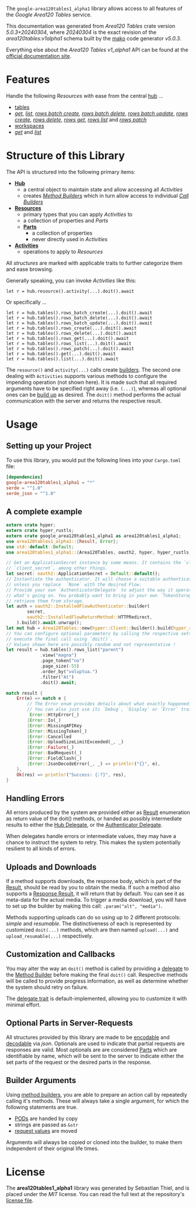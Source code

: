 <!---
DO NOT EDIT !
This file was generated automatically from 'src/generator/templates/api/README.md.mako'
DO NOT EDIT !
-->
The `google-area120tables1_alpha1` library allows access to all features of the *Google Area120 Tables* service.

This documentation was generated from *Area120 Tables* crate version *5.0.3+20240304*, where *20240304* is the exact revision of the *area120tables:v1alpha1* schema built by the [mako](http://www.makotemplates.org/) code generator *v5.0.3*.

Everything else about the *Area120 Tables* *v1_alpha1* API can be found at the
[official documentation site](https://support.google.com/area120-tables/answer/10011390).
# Features

Handle the following *Resources* with ease from the central [hub](https://docs.rs/google-area120tables1_alpha1/5.0.3+20240304/google_area120tables1_alpha1/Area120Tables) ... 

* [tables](https://docs.rs/google-area120tables1_alpha1/5.0.3+20240304/google_area120tables1_alpha1/api::Table)
 * [*get*](https://docs.rs/google-area120tables1_alpha1/5.0.3+20240304/google_area120tables1_alpha1/api::TableGetCall), [*list*](https://docs.rs/google-area120tables1_alpha1/5.0.3+20240304/google_area120tables1_alpha1/api::TableListCall), [*rows batch create*](https://docs.rs/google-area120tables1_alpha1/5.0.3+20240304/google_area120tables1_alpha1/api::TableRowBatchCreateCall), [*rows batch delete*](https://docs.rs/google-area120tables1_alpha1/5.0.3+20240304/google_area120tables1_alpha1/api::TableRowBatchDeleteCall), [*rows batch update*](https://docs.rs/google-area120tables1_alpha1/5.0.3+20240304/google_area120tables1_alpha1/api::TableRowBatchUpdateCall), [*rows create*](https://docs.rs/google-area120tables1_alpha1/5.0.3+20240304/google_area120tables1_alpha1/api::TableRowCreateCall), [*rows delete*](https://docs.rs/google-area120tables1_alpha1/5.0.3+20240304/google_area120tables1_alpha1/api::TableRowDeleteCall), [*rows get*](https://docs.rs/google-area120tables1_alpha1/5.0.3+20240304/google_area120tables1_alpha1/api::TableRowGetCall), [*rows list*](https://docs.rs/google-area120tables1_alpha1/5.0.3+20240304/google_area120tables1_alpha1/api::TableRowListCall) and [*rows patch*](https://docs.rs/google-area120tables1_alpha1/5.0.3+20240304/google_area120tables1_alpha1/api::TableRowPatchCall)
* [workspaces](https://docs.rs/google-area120tables1_alpha1/5.0.3+20240304/google_area120tables1_alpha1/api::Workspace)
 * [*get*](https://docs.rs/google-area120tables1_alpha1/5.0.3+20240304/google_area120tables1_alpha1/api::WorkspaceGetCall) and [*list*](https://docs.rs/google-area120tables1_alpha1/5.0.3+20240304/google_area120tables1_alpha1/api::WorkspaceListCall)




# Structure of this Library

The API is structured into the following primary items:

* **[Hub](https://docs.rs/google-area120tables1_alpha1/5.0.3+20240304/google_area120tables1_alpha1/Area120Tables)**
    * a central object to maintain state and allow accessing all *Activities*
    * creates [*Method Builders*](https://docs.rs/google-area120tables1_alpha1/5.0.3+20240304/google_area120tables1_alpha1/client::MethodsBuilder) which in turn
      allow access to individual [*Call Builders*](https://docs.rs/google-area120tables1_alpha1/5.0.3+20240304/google_area120tables1_alpha1/client::CallBuilder)
* **[Resources](https://docs.rs/google-area120tables1_alpha1/5.0.3+20240304/google_area120tables1_alpha1/client::Resource)**
    * primary types that you can apply *Activities* to
    * a collection of properties and *Parts*
    * **[Parts](https://docs.rs/google-area120tables1_alpha1/5.0.3+20240304/google_area120tables1_alpha1/client::Part)**
        * a collection of properties
        * never directly used in *Activities*
* **[Activities](https://docs.rs/google-area120tables1_alpha1/5.0.3+20240304/google_area120tables1_alpha1/client::CallBuilder)**
    * operations to apply to *Resources*

All *structures* are marked with applicable traits to further categorize them and ease browsing.

Generally speaking, you can invoke *Activities* like this:

```Rust,ignore
let r = hub.resource().activity(...).doit().await
```

Or specifically ...

```ignore
let r = hub.tables().rows_batch_create(...).doit().await
let r = hub.tables().rows_batch_delete(...).doit().await
let r = hub.tables().rows_batch_update(...).doit().await
let r = hub.tables().rows_create(...).doit().await
let r = hub.tables().rows_delete(...).doit().await
let r = hub.tables().rows_get(...).doit().await
let r = hub.tables().rows_list(...).doit().await
let r = hub.tables().rows_patch(...).doit().await
let r = hub.tables().get(...).doit().await
let r = hub.tables().list(...).doit().await
```

The `resource()` and `activity(...)` calls create [builders][builder-pattern]. The second one dealing with `Activities` 
supports various methods to configure the impending operation (not shown here). It is made such that all required arguments have to be 
specified right away (i.e. `(...)`), whereas all optional ones can be [build up][builder-pattern] as desired.
The `doit()` method performs the actual communication with the server and returns the respective result.

# Usage

## Setting up your Project

To use this library, you would put the following lines into your `Cargo.toml` file:

```toml
[dependencies]
google-area120tables1_alpha1 = "*"
serde = "^1.0"
serde_json = "^1.0"
```

## A complete example

```Rust
extern crate hyper;
extern crate hyper_rustls;
extern crate google_area120tables1_alpha1 as area120tables1_alpha1;
use area120tables1_alpha1::{Result, Error};
use std::default::Default;
use area120tables1_alpha1::{Area120Tables, oauth2, hyper, hyper_rustls, chrono, FieldMask};

// Get an ApplicationSecret instance by some means. It contains the `client_id` and 
// `client_secret`, among other things.
let secret: oauth2::ApplicationSecret = Default::default();
// Instantiate the authenticator. It will choose a suitable authentication flow for you, 
// unless you replace  `None` with the desired Flow.
// Provide your own `AuthenticatorDelegate` to adjust the way it operates and get feedback about 
// what's going on. You probably want to bring in your own `TokenStorage` to persist tokens and
// retrieve them from storage.
let auth = oauth2::InstalledFlowAuthenticator::builder(
        secret,
        oauth2::InstalledFlowReturnMethod::HTTPRedirect,
    ).build().await.unwrap();
let mut hub = Area120Tables::new(hyper::Client::builder().build(hyper_rustls::HttpsConnectorBuilder::new().with_native_roots().https_or_http().enable_http1().build()), auth);
// You can configure optional parameters by calling the respective setters at will, and
// execute the final call using `doit()`.
// Values shown here are possibly random and not representative !
let result = hub.tables().rows_list("parent")
             .view("magna")
             .page_token("no")
             .page_size(-55)
             .order_by("voluptua.")
             .filter("At")
             .doit().await;

match result {
    Err(e) => match e {
        // The Error enum provides details about what exactly happened.
        // You can also just use its `Debug`, `Display` or `Error` traits
         Error::HttpError(_)
        |Error::Io(_)
        |Error::MissingAPIKey
        |Error::MissingToken(_)
        |Error::Cancelled
        |Error::UploadSizeLimitExceeded(_, _)
        |Error::Failure(_)
        |Error::BadRequest(_)
        |Error::FieldClash(_)
        |Error::JsonDecodeError(_, _) => println!("{}", e),
    },
    Ok(res) => println!("Success: {:?}", res),
}

```
## Handling Errors

All errors produced by the system are provided either as [Result](https://docs.rs/google-area120tables1_alpha1/5.0.3+20240304/google_area120tables1_alpha1/client::Result) enumeration as return value of
the doit() methods, or handed as possibly intermediate results to either the 
[Hub Delegate](https://docs.rs/google-area120tables1_alpha1/5.0.3+20240304/google_area120tables1_alpha1/client::Delegate), or the [Authenticator Delegate](https://docs.rs/yup-oauth2/*/yup_oauth2/trait.AuthenticatorDelegate.html).

When delegates handle errors or intermediate values, they may have a chance to instruct the system to retry. This 
makes the system potentially resilient to all kinds of errors.

## Uploads and Downloads
If a method supports downloads, the response body, which is part of the [Result](https://docs.rs/google-area120tables1_alpha1/5.0.3+20240304/google_area120tables1_alpha1/client::Result), should be
read by you to obtain the media.
If such a method also supports a [Response Result](https://docs.rs/google-area120tables1_alpha1/5.0.3+20240304/google_area120tables1_alpha1/client::ResponseResult), it will return that by default.
You can see it as meta-data for the actual media. To trigger a media download, you will have to set up the builder by making
this call: `.param("alt", "media")`.

Methods supporting uploads can do so using up to 2 different protocols: 
*simple* and *resumable*. The distinctiveness of each is represented by customized 
`doit(...)` methods, which are then named `upload(...)` and `upload_resumable(...)` respectively.

## Customization and Callbacks

You may alter the way an `doit()` method is called by providing a [delegate](https://docs.rs/google-area120tables1_alpha1/5.0.3+20240304/google_area120tables1_alpha1/client::Delegate) to the 
[Method Builder](https://docs.rs/google-area120tables1_alpha1/5.0.3+20240304/google_area120tables1_alpha1/client::CallBuilder) before making the final `doit()` call. 
Respective methods will be called to provide progress information, as well as determine whether the system should 
retry on failure.

The [delegate trait](https://docs.rs/google-area120tables1_alpha1/5.0.3+20240304/google_area120tables1_alpha1/client::Delegate) is default-implemented, allowing you to customize it with minimal effort.

## Optional Parts in Server-Requests

All structures provided by this library are made to be [encodable](https://docs.rs/google-area120tables1_alpha1/5.0.3+20240304/google_area120tables1_alpha1/client::RequestValue) and 
[decodable](https://docs.rs/google-area120tables1_alpha1/5.0.3+20240304/google_area120tables1_alpha1/client::ResponseResult) via *json*. Optionals are used to indicate that partial requests are responses 
are valid.
Most optionals are are considered [Parts](https://docs.rs/google-area120tables1_alpha1/5.0.3+20240304/google_area120tables1_alpha1/client::Part) which are identifiable by name, which will be sent to 
the server to indicate either the set parts of the request or the desired parts in the response.

## Builder Arguments

Using [method builders](https://docs.rs/google-area120tables1_alpha1/5.0.3+20240304/google_area120tables1_alpha1/client::CallBuilder), you are able to prepare an action call by repeatedly calling it's methods.
These will always take a single argument, for which the following statements are true.

* [PODs][wiki-pod] are handed by copy
* strings are passed as `&str`
* [request values](https://docs.rs/google-area120tables1_alpha1/5.0.3+20240304/google_area120tables1_alpha1/client::RequestValue) are moved

Arguments will always be copied or cloned into the builder, to make them independent of their original life times.

[wiki-pod]: http://en.wikipedia.org/wiki/Plain_old_data_structure
[builder-pattern]: http://en.wikipedia.org/wiki/Builder_pattern
[google-go-api]: https://github.com/google/google-api-go-client

# License
The **area120tables1_alpha1** library was generated by Sebastian Thiel, and is placed 
under the *MIT* license.
You can read the full text at the repository's [license file][repo-license].

[repo-license]: https://github.com/Byron/google-apis-rsblob/main/LICENSE.md

